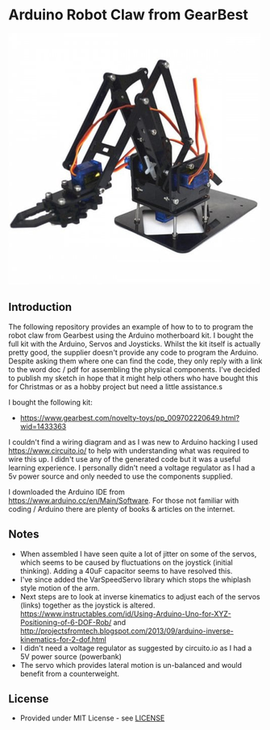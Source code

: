 # Arduino Robot Claw from GearBest

![](images/claw.jpeg)

## Introduction

The following repository provides an example of how to to to program the robot claw from Gearbest using the Arduino motherboard kit. I bought the full kit with the Arduino, Servos and Joysticks. Whilst the kit itself is actually pretty good, the supplier doesn't provide any code to program the Arduino. Despite asking them where one can find the code, they only reply with a link to the word doc / pdf for assembling the physical components. I've decided to publish my sketch in hope that it might help others who have bought this for Christmas or as a hobby project but need a little assistance.s

I bought the following kit:

- https://www.gearbest.com/novelty-toys/pp_009702220649.html?wid=1433363

I couldn't find a wiring diagram and as I was new to Arduino hacking I used https://www.circuito.io/ to help with understanding what was required to wire this up. I didn't use any of the generated code but it was a useful learning experience. I personally didn't need a voltage regulator as I had a 5v power source and only needed to use the components supplied.

I downloaded the Arduino IDE from https://www.arduino.cc/en/Main/Software. For those not familiar with coding / Arduino there are plenty of books & articles on the internet.

## Notes
- When assembled I have seen quite a lot of jitter on some of the servos, which seems to be caused by fluctuations on the joystick (initial thinking). Adding a 40uF capacitor seems to have resolved this.
- I've since added the VarSpeedServo library which stops the whiplash style motion of the arm. 
- Next steps are to look at inverse kinematics to adjust each of the servos (links) together as the joystick is altered. https://www.instructables.com/id/Using-Arduino-Uno-for-XYZ-Positioning-of-6-DOF-Rob/ and http://projectsfromtech.blogspot.com/2013/09/arduino-inverse-kinematics-for-2-dof.html
- I didn't need a voltage regulator as suggested by circuito.io as I had a 5V power source (powerbank)
- The servo which provides lateral motion is un-balanced and would benefit from a counterweight.

## License
- Provided under MIT License - see [LICENSE](LICENSE)
